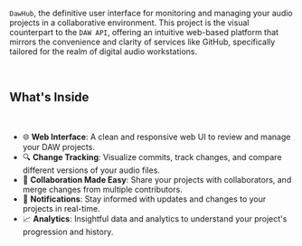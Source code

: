 `DawHub`, the definitive user interface for monitoring and managing your audio projects in a collaborative environment. This project is the visual counterpart to the `DAW API`, offering an intuitive web-based platform that mirrors the convenience and clarity of services like GitHub, specifically tailored for the realm of digital audio workstations.

<br />

## What's Inside

<br />

- 🌐 **Web Interface**: A clean and responsive web UI to review and manage your DAW projects.
- 🔍 **Change Tracking**: Visualize commits, track changes, and compare different versions of your audio files.
- 🤝 **Collaboration Made Easy**: Share your projects with collaborators, and merge changes from multiple contributors.
- 🔔 **Notifications**: Stay informed with updates and changes to your projects in real-time.
- 📈 **Analytics**: Insightful data and analytics to understand your project's progression and history.
